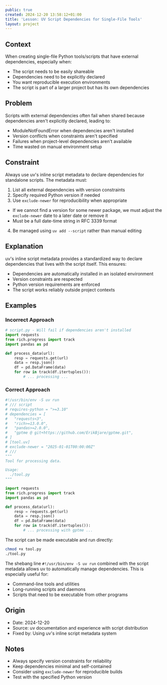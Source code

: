 ```yaml
---
public: true
created: 2024-12-20 13:58:12+01:00
title: 'Lesson: UV Script Dependencies for Single-File Tools'
layout: project
---
```

## Context
When creating single-file Python tools/scripts that have external dependencies, especially when:
- The script needs to be easily shareable
- Dependencies need to be explicitly declared
- You want reproducible execution environments
- The script is part of a larger project but has its own dependencies

## Problem
Scripts with external dependencies often fail when shared because dependencies aren't explicitly declared, leading to:
- ModuleNotFoundError when dependencies aren't installed
- Version conflicts when constraints aren't specified
- Failures when project-level dependencies aren't available
- Time wasted on manual environment setup

## Constraint
Always use uv's inline script metadata to declare dependencies for standalone scripts. The metadata must:
1. List all external dependencies with version constraints
2. Specify required Python version if needed
3. Use `exclude-newer` for reproducibility when appropriate
  - If we cannot find a version for some newer package, we must adjust the `exclude-newer` date to a later date or remove it
  - Must be a full date-time string in RFC 3339 format
4. Be managed using `uv add --script` rather than manual editing

## Explanation
uv's inline script metadata provides a standardized way to declare dependencies that lives with the script itself. This ensures:
- Dependencies are automatically installed in an isolated environment
- Version constraints are respected
- Python version requirements are enforced
- The script works reliably outside project contexts

## Examples

### Incorrect Approach
```python
# script.py - Will fail if dependencies aren't installed
import requests
from rich.progress import track
import pandas as pd

def process_data(url):
    resp = requests.get(url)
    data = resp.json()
    df = pd.DataFrame(data)
    for row in track(df.itertuples()):
        # ... processing ...
```

### Correct Approach
```python
#!/usr/bin/env -S uv run
# /// script
# requires-python = ">=3.10"
# dependencies = [
#   "requests<3",
#   "rich>=13.0.0",
#   "pandas>=2.0.0",
#   "gptme @ git+https://github.com/ErikBjare/gptme.git",
# ]
# [tool.uv]
# exclude-newer = "2025-01-01T00:00:00Z"
# ///
"""
Tool for processing data.

Usage:
  ./tool.py
"""

import requests
from rich.progress import track
import pandas as pd

def process_data(url):
    resp = requests.get(url)
    data = resp.json()
    df = pd.DataFrame(data)
    for row in track(df.itertuples()):
        # ... processing with gptme ...
```

The script can be made executable and run directly:

```sh
chmod +x tool.py
./tool.py
```

The shebang line `#!/usr/bin/env -S uv run` combined with the script metadata allows uv to automatically manage dependencies. This is especially useful for:
- Command-line tools and utilities
- Long-running scripts and daemons
- Scripts that need to be executable from other programs

## Origin
- Date: 2024-12-20
- Source: uv documentation and experience with script distribution
- Fixed by: Using uv's inline script metadata system

## Notes
- Always specify version constraints for reliability
- Keep dependencies minimal and self-contained
- Consider using `exclude-newer` for reproducible builds
- Test with the specified Python version
